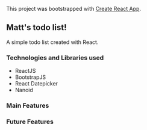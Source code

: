 This project was bootstrapped with [Create React App](https://github.com/facebook/create-react-app).

## Matt's todo list!

A simple todo list created with React.

### Technologies and Libraries used

- ReactJS
- BootstrapJS
- React Datepicker
- Nanoid

### Main Features

### Future Features

